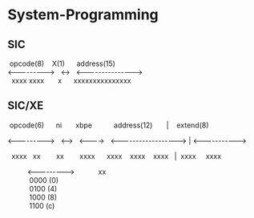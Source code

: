 # System-Programming
## SIC

&nbsp;opcode(8)&nbsp;&nbsp;&nbsp;&nbsp;X(1)&nbsp;&nbsp;&nbsp;&nbsp;&nbsp;&nbsp;address(15)  
<--------->&nbsp;&nbsp;&nbsp;<->&nbsp;&nbsp;&nbsp;<--------------->  
&nbsp;&nbsp;xxxx xxxx&nbsp;&nbsp;&nbsp;&nbsp;&nbsp;&nbsp;&nbsp;x&nbsp;&nbsp;&nbsp;&nbsp;&nbsp;&nbsp;xxxxxxxxxxxxxxx  


## SIC/XE 

&nbsp;opcode(6)&nbsp;&nbsp;&nbsp;&nbsp;&nbsp;&nbsp;ni&nbsp;&nbsp;&nbsp;&nbsp;&nbsp;&nbsp;&nbsp;xbpe&nbsp;&nbsp;&nbsp;&nbsp;&nbsp;&nbsp;&nbsp;&nbsp;&nbsp;&nbsp;&nbsp;address(12)&nbsp;&nbsp;&nbsp;&nbsp;&nbsp;&nbsp;&nbsp;|&nbsp;&nbsp;&nbsp;&nbsp;extend(8)  

<--------->&nbsp;&nbsp;&nbsp;<-->&nbsp;&nbsp;&nbsp;<---->&nbsp;&nbsp;&nbsp;<------------------>&nbsp;|&nbsp;<----------->  

&nbsp;&nbsp;xxxx&nbsp;&nbsp;&nbsp;xx&nbsp;&nbsp;&nbsp;&nbsp;&nbsp;&nbsp;&nbsp;&nbsp;xx&nbsp;&nbsp;&nbsp;&nbsp;&nbsp;&nbsp;&nbsp;&nbsp;xxxx&nbsp;&nbsp;&nbsp;&nbsp;&nbsp;&nbsp;xxxx&nbsp;&nbsp;&nbsp;&nbsp;xxxx&nbsp;&nbsp;&nbsp;&nbsp;xxxx&nbsp;&nbsp;&nbsp;|&nbsp;&nbsp;xxxx&nbsp;&nbsp;&nbsp;&nbsp;&nbsp;xxxx  

&nbsp;&nbsp;&nbsp;&nbsp;&nbsp;&nbsp;&nbsp;&nbsp;&nbsp;&nbsp;<--------->
&nbsp;&nbsp;&nbsp;&nbsp;&nbsp;&nbsp;&nbsp;&nbsp;&nbsp;&nbsp;&nbsp;xx  
&nbsp;&nbsp;&nbsp;&nbsp;&nbsp;&nbsp;&nbsp;&nbsp;&nbsp;&nbsp;&nbsp;0000  (0)  
&nbsp;&nbsp;&nbsp;&nbsp;&nbsp;&nbsp;&nbsp;&nbsp;&nbsp;&nbsp;&nbsp;0100  (4)  
&nbsp;&nbsp;&nbsp;&nbsp;&nbsp;&nbsp;&nbsp;&nbsp;&nbsp;&nbsp;&nbsp;1000  (8)  
&nbsp;&nbsp;&nbsp;&nbsp;&nbsp;&nbsp;&nbsp;&nbsp;&nbsp;&nbsp;&nbsp;1100  (c)  
